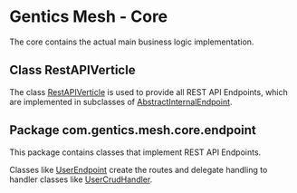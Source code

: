 # Gentics Mesh - Core

The core contains the actual main business logic implementation.

## Class RestAPIVerticle

The class [RestAPIVerticle](src/main/java/com/gentics/mesh/rest/RestAPIVerticle.java) is used to provide all REST API Endpoints,
which are implemented in subclasses of [AbstractInternalEndpoint](../common/src/main/java/com/gentics/mesh/router/route/AbstractInternalEndpoint.java).

## Package com.gentics.mesh.core.endpoint

This package contains classes that implement REST API Endpoints.

Classes like [UserEndpoint](src/main/java/com/gentics/mesh/core/endpoint/user/UserEndpoint.java) create the routes
and delegate handling to handler classes like [UserCrudHandler](src/main/java/com/gentics/mesh/core/endpoint/user/UserCrudHandler.java).

